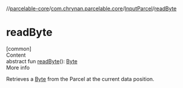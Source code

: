 //[parcelable-core](../../index.md)/[com.chrynan.parcelable.core](../index.md)/[InputParcel](index.md)/[readByte](read-byte.md)



# readByte  
[common]  
Content  
abstract fun [readByte](read-byte.md)(): [Byte](https://kotlinlang.org/api/latest/jvm/stdlib/kotlin/-byte/index.html)  
More info  


Retrieves a [Byte](https://kotlinlang.org/api/latest/jvm/stdlib/kotlin/-byte/index.html) from the Parcel at the current data position.

  



